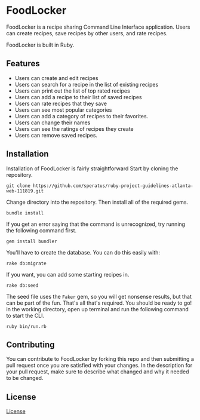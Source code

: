 # FoodLocker
FoodLocker is a recipe sharing Command Line Interface application. Users
can create recipes, save recipes by other users, and rate recipes.

FoodLocker is built in Ruby.

## Features

 * Users can create and edit recipes
 * Users can search for a recipe in the list of existing recipes
 * Users can print out the list of top rated recipes
 * Users can add a recipe to their list of saved recipes
 * Users can rate recipes that they save
 * Users can see most popular categories
 * Users can add a category of recipes to their favorites.
 * Users can change their names
 * Users can see the ratings of recipes they create
 * Users can remove saved recipes.

## Installation
Installation of FoodLocker is fairly straightforward
Start by cloning the repository.
```
git clone https://github.com/speratus/ruby-project-guidelines-atlanta-web-111819.git
```
Change directory into the repository. Then install all of the required gems.
```
bundle install
```
If you get an error saying that the command is unrecognized, try running the
following command first.
```
gem install bundler
```
You'll have to create the database. You can do this easily with:
```
rake db:migrate
```
If you want, you can add some starting recipes in.
```
rake db:seed
```
The seed file uses the `Faker` gem, so you will get nonsense results, but that can be
part of the fun.
That's all that's required. You should be ready to go!
in the working directory, open up terminal and run the following command to
start the CLI.
```
ruby bin/run.rb
```
## Contributing
You can contribute to FoodLocker by forking this repo and then submitting a pull
request once you are satisfied with your changes. In the description for your pull request, make sure to describe what changed and why it needed to be changed.

## License
[License](LICENSE.md)


